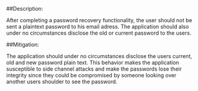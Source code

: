 ##Description:

After completing a password recovery functionality, the user should not be sent a plaintext
password to his email adress. The application should also under no circumstances disclose the old or current password
to the users.

##Mitigation:

The application should under no circumstances disclose the users current, old and new password plain text.
This behavior makes the application susceptible to side channel attacks and make the passwords
lose their integrity since they could be compromised by someone looking over another users shoulder to
see the password. 

